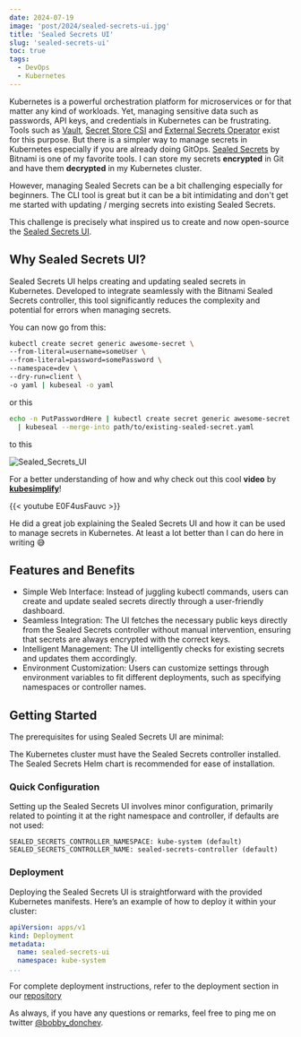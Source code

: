 ```yaml
---
date: 2024-07-19
image: 'post/2024/sealed-secrets-ui.jpg'
title: 'Sealed Secrets UI'
slug: 'sealed-secrets-ui'
toc: true
tags:
  - DevOps
  - Kubernetes
---
```


Kubernetes is a powerful orchestration platform for microservices or for that matter any kind of workloads. Yet, managing sensitive data such as passwords, API keys, and credentials in Kubernetes can be frustrating. 
Tools such as [Vault](https://www.vaultproject.io/), [Secret Store CSI](https://secrets-store-csi-driver.sigs.k8s.io/) and [External Secrets Operator](https://external-secrets.io/latest/) exist for this purpose. But there is a simpler way to manage secrets in Kubernetes especially if you are already doing GitOps. [Sealed Secrets](https://github.com/bitnami-labs/sealed-secrets) by Bitnami is one of my favorite tools. I can store my secrets **encrypted** in Git and have them **decrypted** in my Kubernetes cluster.

However, managing Sealed Secrets can be a bit challenging especially for beginners. The CLI tool is great but it can be a bit intimidating and don't get me started with updating / merging secrets into existing Sealed Secrets.

This challenge is precisely what inspired us to create and now open-source the [Sealed Secrets UI](https://github.com/alpheya/sealed-secrets-ui).

## Why Sealed Secrets UI?
Sealed Secrets UI helps creating and updating sealed secrets in Kubernetes. Developed to integrate seamlessly with the Bitnami Sealed Secrets controller, this tool significantly reduces the complexity and potential for errors when managing secrets.

You can now go from this:

```bash
kubectl create secret generic awesome-secret \                                                                                                             
--from-literal=username=someUser \
--from-literal=password=somePassword \
--namespace=dev \
--dry-run=client \
-o yaml | kubeseal -o yaml
```

or this
  
```bash
echo -n PutPasswordHere | kubectl create secret generic awesome-secret --dry-run=client --from-file=apiKey=/dev/stdin -o yaml \
  | kubeseal --merge-into path/to/existing-sealed-secret.yaml
```

to this

![Sealed_Secrets_UI](post/2024/sealed-secrets-ui.png)


For a better understanding of how and why check out this cool **video** by **[kubesimplify](https://www.youtube.com/@kubesimplify)**!

{{< youtube E0F4usFauvc >}}


He did a great job explaining the Sealed Secrets UI and how it can be used to manage secrets in Kubernetes. At least a lot better than I can do here in writing 😅


## Features and Benefits

- Simple Web Interface: Instead of juggling kubectl commands, users can create and update sealed secrets directly through a user-friendly dashboard.
- Seamless Integration: The UI fetches the necessary public keys directly from the Sealed Secrets controller without manual intervention, ensuring that secrets are always encrypted with the correct keys.
- Intelligent Management: The UI intelligently checks for existing secrets and updates them accordingly.
- Environment Customization: Users can customize settings through environment variables to fit different deployments, such as specifying namespaces or controller names.

## Getting Started

The prerequisites for using Sealed Secrets UI are minimal:

The Kubernetes cluster must have the Sealed Secrets controller installed. The Sealed Secrets Helm chart is recommended for ease of installation.

### Quick Configuration
Setting up the Sealed Secrets UI involves minor configuration, primarily related to pointing it at the right namespace and controller, if defaults are not used:

```
SEALED_SECRETS_CONTROLLER_NAMESPACE: kube-system (default)
SEALED_SECRETS_CONTROLLER_NAME: sealed-secrets-controller (default)
```

### Deployment
Deploying the Sealed Secrets UI is straightforward with the provided Kubernetes manifests. Here’s an example of how to deploy it within your cluster:

```yaml
apiVersion: apps/v1
kind: Deployment
metadata:
  name: sealed-secrets-ui
  namespace: kube-system
...
```
For complete deployment instructions, refer to the deployment section in our [repository](https://github.com/alpheya/sealed-secrets-ui)


As always, if you have any questions or remarks, feel free to ping me on twitter [@bobby_donchev](https://twitter.com/bobby_donchev).